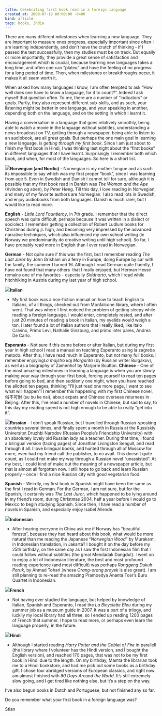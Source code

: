 ```yaml
---
title: Celebrating first book read in a foreign language
created_at: 2008-07-19 00:00:00 -0400
kind: article
tags: books, India
---
```


There are many different milestones when learning a new language. They
are important to measure ones progress, especially important since often
I am learning independently, and don’t have the crutch of thinking - if
I passed the test successfully, then my studies must be on track. But
equally or more importantly, they provide a great sense of satisfaction
and encouragement which is crucial, because learning new languages takes
a long time, and often one can “plateu” and have the feeling of no
progress for a long period of time. Then, when milestones or
breakthroughs occur, it makes it all seem worth it.

When asked how many languages I know, I am often tempted to ask “How
well does one have to know a language, for it to count?”. Indeed I ask
myself that question often. To me, there are a number of “indicators” or
goals. Partly, they also represent different sub-skills, and as such,
your listening might be better in one language, and your speaking in
another, depending both on the language, and on the setting in which I
learnt it.

Having a conversation in a language that goes relatively smoothly, being
able to watch a movie in the language without subtitles, understanding a
news broadcast on TV, getting through a newspaper, being able to listen
to an audiobook, are all great goals. But perhaps the one main goal in
learning a new language, is *getting through my first book*. Since I am
just about to finish my first book in Hindi, I was thinking last night
about the “first books” in different languages that I have learnt.
Surprisingly I remember both which book, and when, for most of the
languages. So here is a short list.

![](http://g-ecx.images-amazon.com/images/G/01/ciu/08/b7/1f1d228348a0795a5eb1f010._AA280_.L.jpg)**Norwegian
(and Nordic)** - Norwegian is my mother tongue and as such its
impossible to say which was my first proper “book”, since I was learning
from age 5. Even in Swedish and Danish I cannot tell for sure, although
it is possible that my first book read in Danish was *The Woman and the
Ape* (Kvinden og aben), by Peter Høeg. Till this day, I love reading in
Norwegian, and many of my favorite authors are Norwegian. I also read
lots in Swedish, and enjoy audiobooks from both languages. Danish is
much rarer, but I would like to read more.

**English** - *Little Lord Fauntleroy*, in 7th grade. I remember that
the direct speech was quite difficult, perhaps because it was written in
a dialect or sociolect. I remember getting a collection of Robert Ludlum
books for Christmas during jr. high, and becoming very impressed by the
advanced narrative techniques, which also influenced my own school
writing (in Norway we predominantly do creative writing until high
school). So far, I have probably read more in English than I ever read
in Norwegian.

**German** - Not quite sure if this was the first, but I remember
reading *The Last Juror* by John Grisham on a ferry in Europe, doing
Europe by car with the family, the summer I turned 16. Although I read
German quite fluently, I have not found that many others  that I really
enjoyed, but Herman Hesse remains one of my favorites - especially
*Siddharta*, which I read while hitchhiking in Austria during my last
year of high school.

![](http://miresperanto.narod.ru/biblioteko/margarita/margarita.JPG)**Italian**
- My first book was a non-fiction manual on how to teach English to
Italians, of all things, checked out from Monfalcone library, where I
often went. That was where I first noticed the problem of getting sleepy
while reading a foreign language. I would enter, completely rested, and
after just 20 minutes of reading a book in Italian, my eyelids would
weigh a ton. I later found a lot of Italian authors that I really liked,
like Italo Calvino, Primo Levi, Nathalie Ginzburg, and primo inter
pares, Andrea De Carlo.

**Esperanto** - Not sure if this came before or after Italian, but
during my first year in high school I read a manual on teaching
Esperanto using la zagreba metodo. After this, I have read much in
Esperanto, but not many full books. I remember enjoying*La majstro kaj
Margarita* (by Russian writer Bulgakov), as well as a biography of
Zamenhof by Marjorie Boulton. **Chinese** - One of the most amazing
milestones in learning a language is when you are slowly making your way
through your first book, forcing yourself to read ten pages before going
to bed, and then suddenly one night, when you have reached the allotted
ten pages, thinking “I’ll just read one more page, I want to see what
will happen”! I remember this happening with my first Chinese novel,
俗不可耐 (su bu ke nai), about expats and Chinese overseas returnees in
Beijing. After this, I’ve read a number of novels in Chinese, but sad to
say, to this day my reading speed is not high enough to be able to
really “get into it”.

![](http://www.chineseculture.net/sbkn.jpg)**Russian** - I don’t speak
Russian, but I travelled through Russian-speaking countries several
times, and finally spent a month in Russia at the Russiskiy Universitet
Druzhbi Narodov (Russian People’s Friendship University) with an
absolutely lovely old Russian lady as a teacher. During that time, I
found a bilingual version (facing pages) of Jonathan Livingston Seagull,
and read through it all. I love bilingual books, and hunted through all
of Moscow for more, even had my friend call the publisher, to no avail.
This doesn’t quite count, as I could not make my way through a Russian
novel “unassisted”. At my best, I could kind of make out the meaning of
a newspaper article, but that is almost all forgotten now. I still hope
to go back and learn Russian properly - once I find a nice Russian city
with good vegetarian food.

**Spanish** - Weirdly, my first book in Spanish might have been the same
as the first I read in German. For the German, I am not sure, but for
the Spanish, it certainly was *The Last Juror*, which happened to be
lying around in my friend’s room, during Christmas 2004, half a year
before I would go to Mexico to begin studying Spanish. Since then, I
have read a number of novels in Spanish, and especially enjoy Isabel
Allende.

![](http://figurpublik.com/cetak/apresiasi/images/ronggeng_1.jpg)**Indonesian**
- After hearing everyone in China ask me if Norway has “beautiful
forests”, because they had heard about this book, what would be more
natural than me reading the Japanese “*Norwegian Wood*” by Murakami, in
Indonesian translation, in Jakarta? I bought it on the day before my
25th birthday, on the same day as I saw the first Indonesian film that I
could follow without subtitles (the great Mendadak Dangdut). I went on
to enjoy a lot of Indonesian literature, the best and most profound
reading experience (and most difficult) was perhaps *Ronggeng Dukuh
Paruk*, by Ahmad Tohari (whose *Orang-orang proyek* is also great). I am
still planning to re-read the amazing Pramoedya Ananta Toer’s Buru
Quartet in Indonesian.

![](http://ecx.images-amazon.com/images/I/51N55V47J1L._SL500_AA240_.jpg)**French**
- Not having ever studied the language, but helped by knowledge of
Italian, Spanish and Esperanto, I read the *La Bicyclette Bleu* during
my summer job as a museum guide in 2007. It was a part of a trilogy, and
luckily my local library had all three, so I ended up reading 1200 pages
of French that summer. I hope to read more, or perhaps even learn the
language properly, in the future.

![](http://upload.wikimedia.org/wikipedia/hi/thumb/b/b9/HPGOFHINDI.jpg/152px-HPGOFHINDI.jpg)**Hindi**
- Although I started reading *Harry Potter and the Goblet of Fire* in
parallell (the library where I volunteer has the Hindi version, and I
bought the English version), and reached 170 pages, that was not to be
my first book in Hindi due to the length. On my birthday, Mamta the
librarian took me to a Hindi bookstore, and had me pick out some books
as a birthday gift. I chose four abridged versions of European classics,
and right now am almost finished with *80 Days Around the World*. It’s
still extremely slow going, and I get tired like nothing else, but it’s
a step on the way.

I’ve also begun books in Dutch and Portuguese, but not finished any so
far.

Do you remember what your first book in a foreign language was?

Stian
